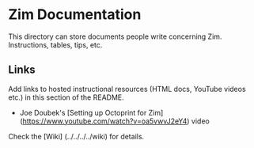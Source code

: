 # Zim Documentation
This directory can store documents people write concerning Zim.  Instructions, tables, tips, etc.

## Links
Add links to hosted instructional resources (HTML docs, YouTube videos etc.) in this section of the README.
- Joe Doubek's [Setting up Octoprint for Zim] (https://www.youtube.com/watch?v=oa5vwvJ2eY4) video

Check the [Wiki] (../../../../wiki) for details.
